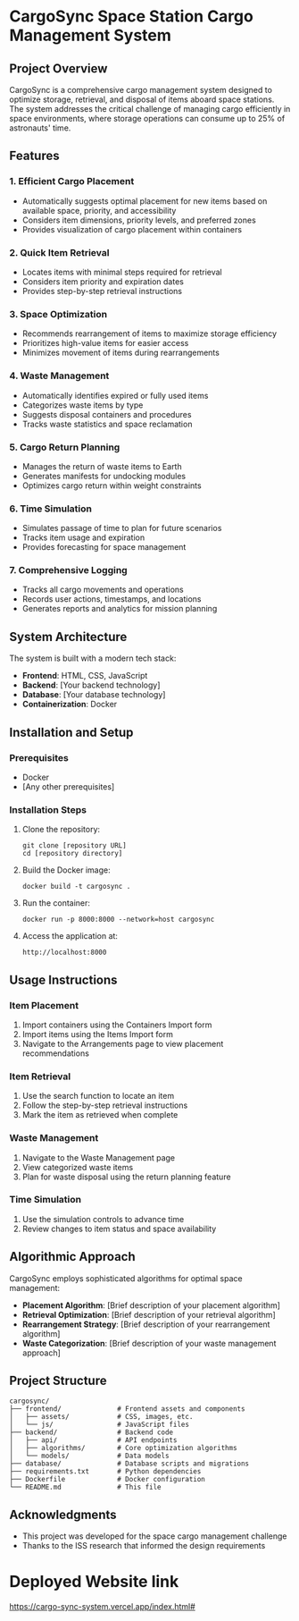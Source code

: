 # CargoSync Space Station Cargo Management System

## Project Overview
CargoSync is a comprehensive cargo management system designed to optimize storage, retrieval, and disposal of items aboard space stations. The system addresses the critical challenge of managing cargo efficiently in space environments, where storage operations can consume up to 25% of astronauts' time.

## Features

### 1. Efficient Cargo Placement
- Automatically suggests optimal placement for new items based on available space, priority, and accessibility
- Considers item dimensions, priority levels, and preferred zones
- Provides visualization of cargo placement within containers

### 2. Quick Item Retrieval
- Locates items with minimal steps required for retrieval
- Considers item priority and expiration dates
- Provides step-by-step retrieval instructions

### 3. Space Optimization
- Recommends rearrangement of items to maximize storage efficiency
- Prioritizes high-value items for easier access
- Minimizes movement of items during rearrangements

### 4. Waste Management
- Automatically identifies expired or fully used items
- Categorizes waste items by type
- Suggests disposal containers and procedures
- Tracks waste statistics and space reclamation

### 5. Cargo Return Planning
- Manages the return of waste items to Earth
- Generates manifests for undocking modules
- Optimizes cargo return within weight constraints

### 6. Time Simulation
- Simulates passage of time to plan for future scenarios
- Tracks item usage and expiration
- Provides forecasting for space management

### 7. Comprehensive Logging
- Tracks all cargo movements and operations
- Records user actions, timestamps, and locations
- Generates reports and analytics for mission planning

## System Architecture

The system is built with a modern tech stack:

- **Frontend**: HTML, CSS, JavaScript
- **Backend**: [Your backend technology]
- **Database**: [Your database technology]
- **Containerization**: Docker

## Installation and Setup

### Prerequisites
- Docker
- [Any other prerequisites]

### Installation Steps

1. Clone the repository:
   ```
   git clone [repository URL]
   cd [repository directory]
   ```

2. Build the Docker image:
   ```
   docker build -t cargosync .
   ```

3. Run the container:
   ```
   docker run -p 8000:8000 --network=host cargosync
   ```

4. Access the application at:
   ```
   http://localhost:8000
   ```
## Usage Instructions

### Item Placement
1. Import containers using the Containers Import form
2. Import items using the Items Import form
3. Navigate to the Arrangements page to view placement recommendations

### Item Retrieval
1. Use the search function to locate an item
2. Follow the step-by-step retrieval instructions
3. Mark the item as retrieved when complete

### Waste Management
1. Navigate to the Waste Management page
2. View categorized waste items
3. Plan for waste disposal using the return planning feature

### Time Simulation
1. Use the simulation controls to advance time
2. Review changes to item status and space availability

## Algorithmic Approach

CargoSync employs sophisticated algorithms for optimal space management:

- **Placement Algorithm**: [Brief description of your placement algorithm]
- **Retrieval Optimization**: [Brief description of your retrieval algorithm]
- **Rearrangement Strategy**: [Brief description of your rearrangement algorithm]
- **Waste Categorization**: [Brief description of your waste management approach]

## Project Structure

```
cargosync/
├── frontend/              # Frontend assets and components
│   ├── assets/            # CSS, images, etc.
│   └── js/                # JavaScript files
├── backend/               # Backend code
│   ├── api/               # API endpoints
│   ├── algorithms/        # Core optimization algorithms
│   └── models/            # Data models
├── database/              # Database scripts and migrations
├── requirements.txt       # Python dependencies
├── Dockerfile             # Docker configuration
└── README.md              # This file
```

## Acknowledgments

- This project was developed for the space cargo management challenge
- Thanks to the ISS research that informed the design requirements

# Deployed Website link 
https://cargo-sync-system.vercel.app/index.html# 
